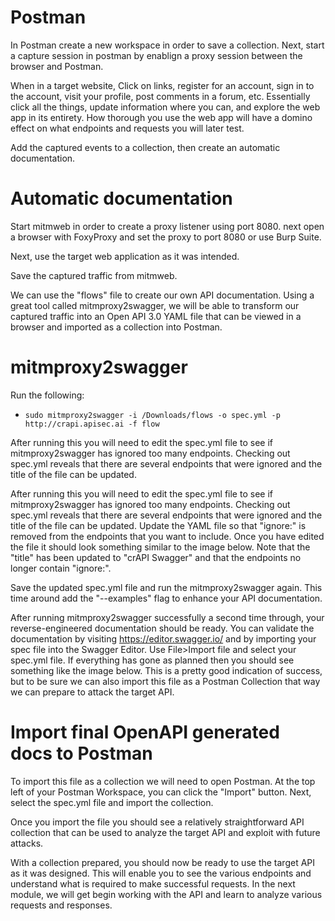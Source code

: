# Postman

In Postman create a new workspace in order to save a collection.
Next, start a capture session in postman by enablign a proxy session between the browser and Postman.

When in a target website,  Click on links, register for an account, sign in to the account, visit your profile, post comments in a forum, etc. Essentially click all the things, update information where you can, and explore the web app in its entirety. How thorough you use the web app will have a domino effect on what endpoints and requests you will later test.

Add the captured events to a collection, then create an automatic documentation.

# Automatic documentation

Start mitmweb in order to create a proxy listener using port 8080. next open a browser with FoxyProxy and set the proxy to port 8080 or use Burp Suite.

Next, use the target web application as it was intended.

Save the captured traffic from mitmweb.

We can use the "flows" file to create our own API documentation. Using a great tool called mitmproxy2swagger, we will be able to transform our captured traffic into an Open API 3.0 YAML file that can be viewed in a browser and imported as a collection into Postman.

# mitmproxy2swagger

Run the following:
- `sudo mitmproxy2swagger -i /Downloads/flows -o spec.yml -p http://crapi.apisec.ai -f flow`

After running this you will need to edit the spec.yml file to see if mitmproxy2swagger has ignored too many endpoints. Checking out spec.yml reveals that there are several endpoints that were ignored and the title of the file can be updated.

After running this you will need to edit the spec.yml file to see if mitmproxy2swagger has ignored too many endpoints. Checking out spec.yml reveals that there are several endpoints that were ignored and the title of the file can be updated.
Update the YAML file so that "ignore:" is removed from the endpoints that you want to include. Once you have edited the file it should look something similar to the image below. Note that the "title" has been updated to "crAPI Swagger" and that the endpoints no longer contain "ignore:".


Save the updated spec.yml file and run the mitmproxy2swagger again. This time around add the "--examples" flag to enhance your API documentation.

After running mitmproxy2swagger successfully a second time through, your reverse-engineered documentation should be ready. You can validate the documentation by visiting https://editor.swagger.io/ and by importing your spec file into the Swagger Editor. Use File>Import file and select your spec.yml file. If everything has gone as planned then you should see something like the image below. This is a pretty good indication of success, but to be sure we can also import this file as a Postman Collection that way we can prepare to attack the target API.


# Import final OpenAPI generated docs to Postman

To import this file as a collection we will need to open Postman. At the top left of your Postman Workspace, you can click the "Import" button. Next, select the spec.yml file and import the collection.

Once you import the file you should see a relatively straightforward API collection that can be used to analyze the target API and exploit with future attacks.

With a collection prepared, you should now be ready to use the target API as it was designed. This will enable you to see the various endpoints and understand what is required to make successful requests. In the next module, we will get begin working with the API and learn to analyze various requests and responses. 